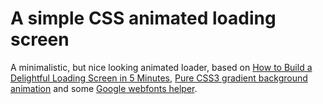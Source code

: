 # A simple CSS animated loading screen

A minimalistic, but nice looking animated loader, based on [How to Build a Delightful Loading Screen in 5 Minutes](https://medium.freecodecamp.org/how-to-build-a-delightful-loading-screen-in-5-minutes-847991da509f), [Pure CSS3 gradient background animation](https://codepen.io/P1N2O/pen/pyBNzX) and some [Google webfonts helper](https://github.com/majodev/google-webfonts-helper/).